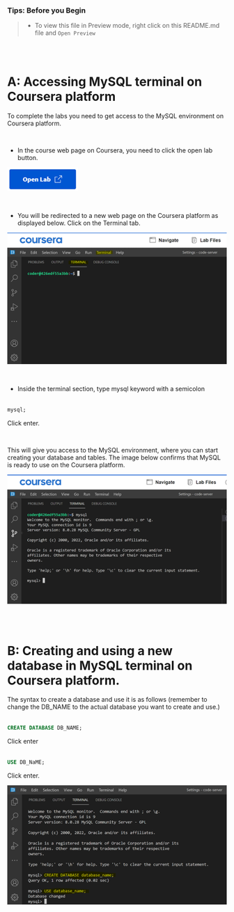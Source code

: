  ### **Tips: Before you Begin**

> - To view this file in Preview mode, right click on this README.md file and `Open Preview`



<br>

<br>



# A: Accessing MySQL terminal on Coursera platform  



To complete the labs you need to get access to the MySQL environment on Coursera platform. 



<br>

* In the course web page on Coursera, you need to click the open lab button. 



![open lab](images/button.png)

<br>



* You will be redirected to a new web page on the Coursera platform as displayed below. Click on the Terminal tab. 



![Terminal](images/terminal.png)



<br>



* Inside the terminal section, type mysql keyword with a semicolon

```SQL 

mysql;

```



 Click enter. 

<br>



This will give you access to the MySQL environment, where you can start creating your database and tables. The image below confirms that MySQL is ready to use on the Coursera platform.



![MySQL](images/mysql.png)



 <br><br> 

 

# B: Creating and using a new database in MySQL terminal on Coursera platform. 



The syntax to create a database and use it is as follows (remember to change the DB_NAME to the actual database you want to create and use.) 



```SQL 

CREATE DATABASE DB_NAME;

```

Click enter



```SQL 

USE DB_NaME;

```

Click enter.



![Create database](images/createdb.png)





